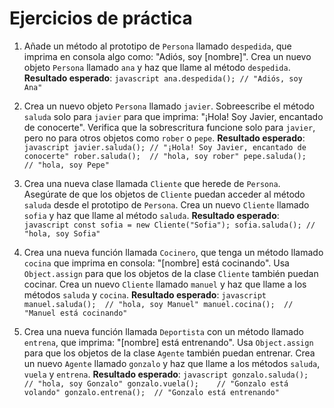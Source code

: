 # Ejercicios de práctica

1. Añade un método al prototipo de `Persona` llamado `despedida`, que imprima en consola algo como: "Adiós, soy [nombre]". Crea un nuevo objeto `Persona` llamado `ana` y haz que llame al método `despedida`. 
**Resultado esperado**: ```javascript ana.despedida(); // "Adiós, soy Ana" ```

2. Crea un nuevo objeto `Persona` llamado `javier`. Sobreescribe el método `saluda` solo para `javier` para que imprima: "¡Hola! Soy Javier, encantado de conocerte". Verifica que la sobrescritura funcione solo para `javier`, pero no para otros objetos como `rober` o `pepe`. 
**Resultado esperado**: ```javascript javier.saluda(); // "¡Hola! Soy Javier, encantado de conocerte" rober.saluda();  // "hola, soy rober" pepe.saluda();   // "hola, soy Pepe" ```

3. Crea una nueva clase llamada `Cliente` que herede de `Persona`. Asegúrate de que los objetos de `Cliente` puedan acceder al método `saluda` desde el prototipo de `Persona`. Crea un nuevo `Cliente` llamado `sofia` y haz que llame al método `saluda`. 
**Resultado esperado**: ```javascript const sofia = new Cliente("Sofia"); sofia.saluda(); // "hola, soy Sofia" ```

4. Crea una nueva función llamada `Cocinero`, que tenga un método llamado `cocina` que imprima en consola: "[nombre] está cocinando". Usa `Object.assign` para que los objetos de la clase `Cliente` también puedan cocinar. Crea un nuevo `Cliente` llamado `manuel` y haz que llame a los métodos `saluda` y `cocina`. 
**Resultado esperado**: ```javascript manuel.saluda();  // "hola, soy Manuel" manuel.cocina();  // "Manuel está cocinando" ```

5. Crea una nueva función llamada `Deportista` con un método llamado `entrena`, que imprima: "[nombre] está entrenando". Usa `Object.assign` para que los objetos de la clase `Agente` también puedan entrenar. Crea un nuevo `Agente` llamado `gonzalo` y haz que llame a los métodos `saluda`, `vuela` y `entrena`. 
**Resultado esperado**: ```javascript gonzalo.saluda();   // "hola, soy Gonzalo" gonzalo.vuela();    // "Gonzalo está volando" gonzalo.entrena();  // "Gonzalo está entrenando" ```
